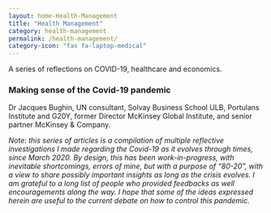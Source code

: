 ```yaml
---
layout: home-Health-Management
title: "Health Management"
category: health-management
permalink: /health-management/
category-icon: "fas fa-laptop-medical"
---
```


A series of reflections on COVID-19, healthcare and economics.

### Making sense of the Covid-19 pandemic

Dr Jacques Bughin, UN consultant, Solvay Business School ULB, Portulans Institute and G20Y, former Director McKinsey Global Institute, and senior partner McKinsey & Company.

*Note: this series of articles is a compilation of multiple reflective investigations I made regarding the Covid-19 as it evolves through times, since March 2020. By design, this has been work-in-progress, with inevitable shortcomings, errors of mine, but with a purpose of “80-20”, with a view to share possibly important insights as long as the crisis evolves. I am grateful to a long list of people who provided feedbacks as well encouragements along the way. I hope that some of the ideas expressed herein are useful to the current debate on how to control this pandemic.*
